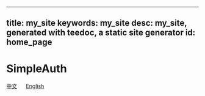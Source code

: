 
---
title: my_site
keywords: my_site
desc: my_site, generated with teedoc, a static site generator
id: home_page
---


<div id="big_btn_wrapper">
    <h1>SimpleAuth</h1>
    <a class="btn" href="./doc1/index.html" style="margin-right:1vw;">中文</a>
    <a class="btn" href="./doc2/index.html" style="margin-left:1vw">English</a>
</div>

